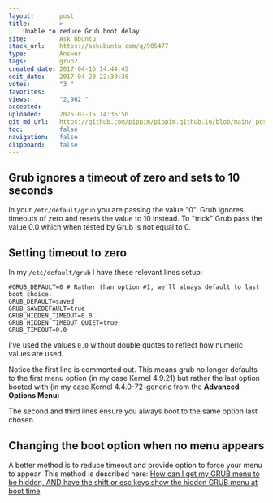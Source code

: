 ```yaml
---
layout:       post
title:        >
    Unable to reduce Grub boot delay
site:         Ask Ubuntu
stack_url:    https://askubuntu.com/q/905477
type:         Answer
tags:         grub2
created_date: 2017-04-16 14:44:45
edit_date:    2017-04-20 22:30:38
votes:        "3 "
favorites:    
views:        "2,962 "
accepted:     
uploaded:     2025-02-15 14:36:50
git_md_url:   https://github.com/pippim/pippim.github.io/blob/main/_posts/2017/2017-04-16-Unable-to-reduce-Grub-boot-delay.md
toc:          false
navigation:   false
clipboard:    false
---
```


## Grub ignores a timeout of zero and sets to 10 seconds

In your `/etc/default/grub` you are passing the value "0". Grub ignores timeouts of zero and resets the value to 10 instead. To "trick" Grub pass the value 0.0 which when tested by Grub is not equal to 0.

## Setting timeout to zero

In my `/etc/default/grub` I have these relevant lines setup:

``` 
#GRUB_DEFAULT=0 # Rather than option #1, we'll always default to last boot choice.
GRUB_DEFAULT=saved
GRUB_SAVEDEFAULT=true
GRUB_HIDDEN_TIMEOUT=0.0
GRUB_HIDDEN_TIMEOUT_QUIET=true
GRUB_TIMEOUT=0.0
```

I've used the values `0.0` without double quotes to reflect how numeric values are used.

Notice the first line is commented out. This means grub no longer defaults to the first menu option (in my case Kernel 4.9.21) but rather the last option booted with (in my case Kernel 4.4.0-72-generic from the **Advanced Options Menu**)

The second and third lines ensure you always boot to the same option last chosen.

## Changing the boot option when no menu appears

A better method is to reduce timeout and provide option to force your menu to appear. This method is described here: [How can I get my GRUB menu to be hidden, AND have the shift or esc keys show the hidden GRUB menu at boot time][1]


  [1]: https://askubuntu.com/questions/879881/how-can-i-get-my-grub-menu-to-be-hidden-and-have-the-shift-or-esc-keys-show-the/882268?noredirect=1#comment1424271_882268
